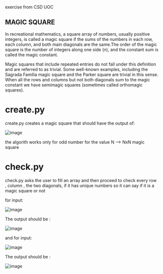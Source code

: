 exercise from CSD UOC
## MAGIC SQUARE
In recreational mathematics, a square array of numbers, usually positive integers, is called a magic square if the sums of the numbers in each row, each column, and both main diagonals are the same.The order of the magic square is the number of integers along one side (n), and the constant sum is called the magic constant. 

Magic squares that include repeated entries do not fall under this definition and are referred to as trivial. Some well-known examples, including the Sagrada Família magic square and the Parker square are trivial in this sense. When all the rows and columns but not both diagonals sum to the magic constant we have semimagic squares (sometimes called orthomagic squares).
# create.py
create.py creates a magic square that should have the output of:



![image](https://user-images.githubusercontent.com/114307879/205140830-9b26839a-823a-4515-9379-2ef18dc3ce27.png)


the algorith works only for odd number for the value N --> NxN magic square

# check.py
check.py asks the user to fill an array and then proceed to check every row , column , the two diagonals, if it has  unique numbers so it can say if it is a
magic square or not

for input:


![image](https://user-images.githubusercontent.com/114307879/205142944-485df4d5-6d39-49e2-ba35-1cc9ec1383ff.png)


The output should be :


![image](https://user-images.githubusercontent.com/114307879/205143022-3203f329-7178-4a7d-bf3e-37d45b366a0a.png)


and for input:


![image](https://user-images.githubusercontent.com/114307879/205143166-3d9ad3f7-4e09-403e-a2c3-80bd0d5026d7.png)



The output should be :


![image](https://user-images.githubusercontent.com/114307879/205143396-553d3e92-57d4-4aa4-bd16-20f577ead96f.png)

